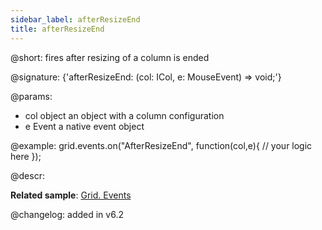 ```yaml
---
sidebar_label: afterResizeEnd
title: afterResizeEnd
---          
```


@short: fires after resizing of a column is ended

@signature: {'afterResizeEnd: (col: ICol, e: MouseEvent) => void;'}

@params:
- col		object		an object with a column configuration
- e				Event		a native event object

@example:
grid.events.on("AfterResizeEnd", function(col,e){
	// your logic here
});

@descr:

**Related sample**: [Grid. Events](https://snippet.dhtmlx.com/9zeyp4ds)

@changelog:
added in v6.2
